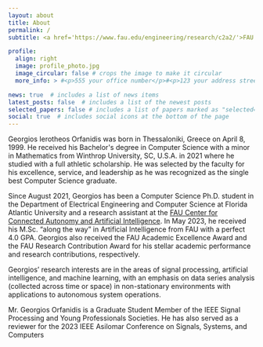 ```yaml
---
layout: about
title: About
permalink: /
subtitle: <a href='https://www.fau.edu/engineering/research/c2a2/'>FAU Center for Connected Autonomy and Artificial Intelligence</a> & <a href='https://www.fau.edu/isense/'>I-SENSE</a>. Dept. of Electrical Engineering and Computer Science, Florida Atlantic University, Boca Raton, FL 33431, USA

profile:
  align: right
  image: profile_photo.jpg
  image_circular: false # crops the image to make it circular
  more_info: > #<p>555 your office number</p>#<p>123 your address street</p>#<p>Your City, State 12345</p>

news: true  # includes a list of news items
latest_posts: false  # includes a list of the newest posts
selected_papers: false # includes a list of papers marked as "selected={true}"
social: true  # includes social icons at the bottom of the page
---
```

Georgios Ierotheos Orfanidis was born in Thessaloniki, Greece on April 8, 1999. He received his Bachelor's degree in Computer Science with a minor in Mathematics from Winthrop University, SC, U.S.A. in 2021 where he studied with a full athletic scholarship. He was selected by the faculty for his excellence, service, and leadership as he was recognized as the single best Computer Science graduate.

Since August 2021, Georgios has been a Computer Science Ph.D. student in the Department of Electrical Engineering and Computer Science at Florida Atlantic University and a research assistant at the [FAU Center for Connected Autonomy and Artificial Intelligence](https://www.fau.edu/engineering/research/c2a2/). In May 2023, he received his M.Sc. “along the way” in Artificial Intelligence from FAU with a perfect 4.0 GPA. Georgios also received the FAU Academic Excellence Award and the FAU Research Contribution Award for his stellar academic performance and research contributions, respectively.

Georgios’ research interests are in the areas of signal processing, artificial intelligence, and machine learning, with an emphasis on data series analysis (collected across time or space) in non-stationary environments with applications to autonomous system operations.

Mr. Georgios Orfanidis is a Graduate Student Member of the IEEE Signal Processing and Young Professionals Societies. He has also served as a reviewer for the 2023 IEEE Asilomar Conference on Signals, Systems, and Computers

<!-- Write your biography here. Tell the world about yourself. Link to your favorite [subreddit](http://reddit.com). You can put a picture in, too. The code is already in, just name your picture `prof_pic.jpg` and put it in the `img/` folder.

Put your address / P.O. box / other info right below your picture. You can also disable any of these elements by editing `profile` property of the YAML header of your `_pages/about.md`. Edit `_bibliography/papers.bib` and Jekyll will render your [publications page](/al-folio/publications/) automatically.

Link to your social media connections, too. This theme is set up to use [Font Awesome icons](http://fortawesome.github.io/Font-Awesome/) and [Academicons](https://jpswalsh.github.io/academicons/), like the ones below. Add your Facebook, Twitter, LinkedIn, Google Scholar, or just disable all of them. -->
